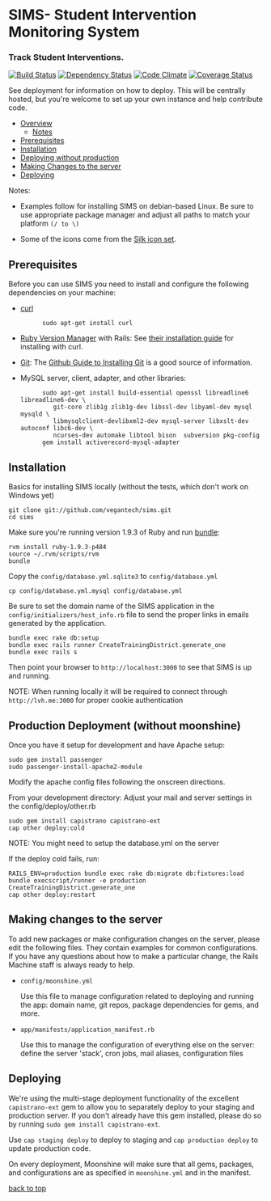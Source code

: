 SIMS-  Student Intervention Monitoring System<a name="top"></a>
====
### Track Student Interventions. ###
[![Build Status](https://travis-ci.org/vegantech/sims.png?branch=master)](https://travis-ci.org/vegantech/sims)
[![Dependency Status](https://gemnasium.com/vegantech/sims.png)](https://gemnasium.com/vegantech/sims)
[![Code Climate](https://codeclimate.com/github/vegantech/sims.png)](https://codeclimate.com/github/vegantech/sims)
[![Coverage Status](https://coveralls.io/repos/vegantech/sims/badge.png?branch=master)](https://coveralls.io/r/vegantech/sims)

See deployment for information on how to deploy. This will be centrally hosted, but you're welcome to set up your own instance and help contribute code.

- [Overview](#overview)
	- [Notes](#notes)
- [Prerequisites](#prerequisites)
- [Installation](#installation)
- [Deploying without production](#production)
- [Making Changes to the server](#changes)
- [Deploying](#deploying)

<a name="notes"></a>Notes:

- Examples follow for installing SIMS on debian-based Linux. Be sure to use appropriate package manager and adjust all paths to match your platform `(/ to \)`

- Some of the icons come from the [Silk icon set](http://www.famfamfam.com/lab/icons/silk/).

<a name="prerequisites"></a>
## Prerequisites ##
Before you can use SIMS you need to install and configure the following dependencies on your machine:

- [curl](http://curl.haxx.se)

			sudo apt-get install curl
- [Ruby Version Manager](https://rvm.io) with Rails: See [their installation guide](https://rvm.io/rvm/install) for installing with curl.
- [Git](http://git-scm.com): The [Github Guide to Installing Git](https://help.github.com/articles/set-up-git) is a good source of information.
- MySQL server, client, adapter, and other libraries:

			sudo apt-get install build-essential openssl libreadline6 libreadline6-dev \
			   git-core zlib1g zlib1g-dev libssl-dev libyaml-dev mysql mysqld \
			   libmysqlclient-devlibxml2-dev mysql-server libxslt-dev autoconf libc6-dev \
			   ncurses-dev automake libtool bison  subversion pkg-config
			gem install activerecord-mysql-adapter

<a name="installation"></a>
## Installation ##
Basics for installing SIMS locally (without the tests, which don't work on Windows yet)

	git clone git://github.com/vegantech/sims.git
	cd sims

Make sure you're running version 1.9.3 of Ruby and run [bundle](http://bundler.io/):

	rvm install ruby-1.9.3-p484
	source ~/.rvm/scripts/rvm
	bundle

Copy the `config/database.yml.sqlite3` to `config/database.yml`

	cp config/database.yml.mysql config/database.yml	

Be sure to set the domain name of the SIMS application in the `config/initializers/host_info.rb` file to send the proper links in emails generated by the application.

	bundle exec rake db:setup
	bundle exec rails runner CreateTrainingDistrict.generate_one
	bundle exec rails s

Then point your browser to `http://localhost:3000` to see that SIMS is up and running.

NOTE: When running locally it will be required to connect through `http://lvh.me:3000` for proper cookie authentication

<a name="production"></a>
## Production Deployment (without moonshine) ##
Once you have it setup for development and have Apache setup:

	sudo gem install passenger
	sudo passenger-install-apache2-module

Modify the apache config files following the onscreen directions.    


From your development directory:
Adjust your mail and server settings in the config/deploy/other.rb

	sudo gem install capistrano capistrano-ext
	cap other deploy:cold


NOTE: You might need to setup the database.yml on the server
   
If the deploy cold fails, run:

	RAILS_ENV=production bundle exec rake db:migrate db:fixtures:load
	bundle execscript/runner -e production CreateTrainingDistrict.generate_one
	cap other deploy:restart

<a name="changes"></a>
## Making changes to the server ##

To add new packages or make configuration changes on the server, please
edit the following files. They contain examples for common configurations.
If you have any questions about how to make a particular change, the Rails
Machine staff is always ready to help.

- `config/moonshine.yml`

  Use this file to manage configuration related to deploying and
  running the app: domain name, git repos, package dependencies for
  gems, and more.

- `app/manifests/application_manifest.rb`

  Use this to manage the configuration of everything else on the
  server: define the server 'stack', cron jobs, mail aliases,
  configuration files

<a name="deploying"></a>
## Deploying ##

We're using the multi-stage deployment functionality of the excellent
`capistrano-ext` gem to allow you to separately deploy to your staging
and production server. If you don't already have this gem installed,
please do so by running `sudo gem install capistrano-ext`.

Use `cap staging deploy` to deploy to staging and `cap production
deploy` to update production code.

On every deployment, Moonshine will make sure that all gems, packages, 
and configurations are as specified in `moonshine.yml` and in the
manifest.

[back to top](#top)
